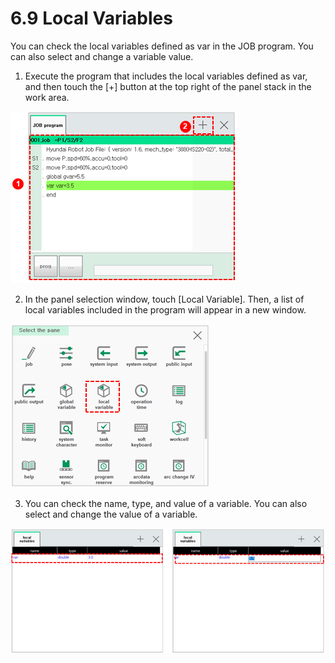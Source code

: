 # 6.9 Local Variables

You can check the local variables defined as var in the JOB program. You can also select and change a variable value.

1.	Execute the program that includes the local variables defined as var, and then touch the \[+\] button at the top right of the panel stack in the work area.

![](../.gitbook/assets/image%20%28443%29.png)

2.	In the panel selection window, touch \[Local Variable\]. Then, a list of local variables included in the program will appear in a new window.

![](../.gitbook/assets/image%20%28436%29.png)

3.	You can check the name, type, and value of a variable. You can also select and change the value of a variable.

![](../.gitbook/assets/image%20%28450%29.png)



